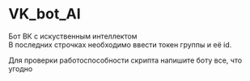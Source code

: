 # VK_bot_AI
Бот ВК с искуственным интеллектом
<br>
В последних строчках необходимо ввести токен группы и её id.

Для проверки работоспособности скрипта напишите боту все, что угодно
